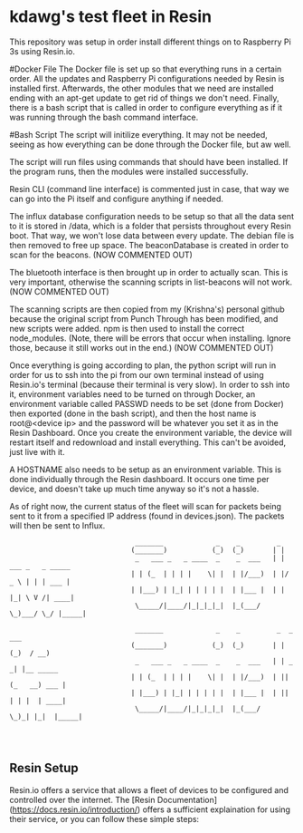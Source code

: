 # kdawg's test fleet in Resin
This repository was setup in order install different things on to Raspberry Pi 3s using Resin.io.

#Docker File
The Docker file is set up so that everything runs in a certain order. All the updates and Raspberry Pi configurations needed by Resin is installed first. Afterwards, the other modules that we need are installed ending with an apt-get update to get rid of things we don't need. Finally, there is a bash script that is called in order to configure everything as if it was running through the bash command interface.

#Bash Script
The script will initilize everything. It may not be needed, seeing as how everything can be done through the Docker file, but aw well.

The script will run files using commands that should have been installed. If the program runs, then the modules were installed successfully.

Resin CLI (command line interface) is commented just in case, that way we can go into the Pi itself and configure anything if needed.

The influx database configuration needs to be setup so that all the data sent to it is stored in /data, which is a folder that persists throughout every Resin boot. That way, we won't lose data between every update. The debian file is then removed to free up space. The beaconDatabase is created in order to scan for the beacons. (NOW COMMENTED OUT)

The bluetooth interface is then brought up in order to actually scan. This is very important, otherwise the scanning scripts in list-beacons will not work. (NOW COMMENTED OUT)

The scanning scripts are then copied from my (Krishna's) personal github because the original script from Punch Through has been modified, and new scripts were added. npm is then used to install the correct node_modules. (Note, there will be errors that occur when installing. Ignore those, because it still works out in the end.) (NOW COMMENTED OUT)

Once everything is going according to plan, the python script will run in order for us to ssh into the pi from our own terminal instead of using Resin.io's terminal (because their terminal is very slow). In order to ssh into it, environment variables need to be turned on through Docker, an environment variable called PASSWD needs to be set (done from Docker) then exported (done in the bash script), and then the host name is root@\<device ip\> and the password will be whatever you set it as in the Resin Dashboard. Once you create the environment variable, the device will restart itself and redownload and install everything. This can't be avoided, just live with it.

A HOSTNAME also needs to be setup as an environment variable. This is done individually through the Resin dashboard. It occurs one time per device, and doesn't take up much time anyway so it's not a hassle.

As of right now, the current status of the fleet will scan for packets being sent to it from a specified IP address (found in devices.json). The packets will then be sent to Influx.

```
                               _______             _    _         _
                              (_______)           (_)  (_)       | |
                               _   ___ _   _ ____  _    _  ___   | | ___ _   _ _____
                              | | (_  | | | |    \| |  | |/___)  | |/ _ \ | | | ___ |
                              | |___) | |_| | | | | |  | |___ |  | | |_| \ V /| ____|
                               \_____/|____/|_|_|_|_|  |_(___/    \_)___/ \_/ |_____|
                                
                               _______             _    _         _  _    ___
                              (_______)           (_)  (_)       | |(_)  / __)
                               _   ___ _   _ ____  _    _  ___   | | _ _| |__ _____
                              | | (_  | | | |    \| |  | |/___)  | || (_   __) ___ |
                              | |___) | |_| | | | | |  | |___ |  | || | | |  | ____|
                               \_____/|____/|_|_|_|_|  |_(___/    \_)_| |_|  |_____|
                                 
                                       
                                                       
```
 
 ## Resin Setup
Resin.io offers a service that allows a fleet of devices to be configured and controlled over the internet. The [Resin Documentation] (https://docs.resin.io/introduction/) offers a sufficient explaination for using their service, or you can follow these simple steps: